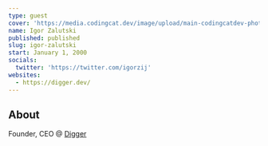 ```yaml
---
type: guest
cover: 'https://media.codingcat.dev/image/upload/main-codingcatdev-photo/podcast-guest/igorzij'
name: Igor Zalutski
published: published
slug: igor-zalutski
start: January 1, 2000
socials:
  twitter: 'https://twitter.com/igorzij'
websites:
  - https://digger.dev/
---
```


## About

Founder, CEO @ [Digger](https://digger.dev/)
